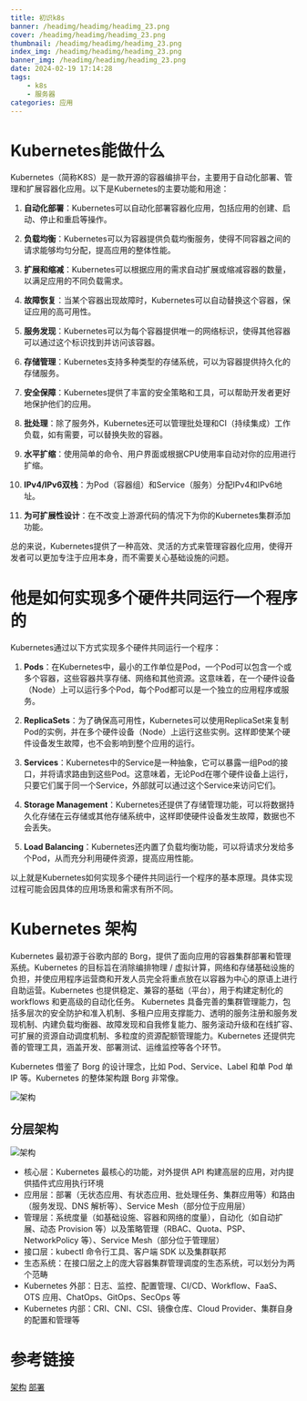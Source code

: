 ```yaml
---
title: 初识k8s
banner: /headimg/headimg/headimg_23.png
cover: /headimg/headimg/headimg_23.png
thumbnail: /headimg/headimg/headimg_23.png
index_img: /headimg/headimg/headimg_23.png
banner_img: /headimg/headimg/headimg_23.png
date: 2024-02-19 17:14:28
tags: 
    - k8s
    - 服务器
categories: 应用
---
```


# Kubernetes能做什么

Kubernetes（简称K8S）是一款开源的容器编排平台，主要用于自动化部署、管理和扩展容器化应用。以下是Kubernetes的主要功能和用途：

1. **自动化部署**：Kubernetes可以自动化部署容器化应用，包括应用的创建、启动、停止和重启等操作。

2. **负载均衡**：Kubernetes可以为容器提供负载均衡服务，使得不同容器之间的请求能够均匀分配，提高应用的整体性能。

3. **扩展和缩减**：Kubernetes可以根据应用的需求自动扩展或缩减容器的数量，以满足应用的不同负载需求。

4. **故障恢复**：当某个容器出现故障时，Kubernetes可以自动替换这个容器，保证应用的高可用性。

5. **服务发现**：Kubernetes可以为每个容器提供唯一的网络标识，使得其他容器可以通过这个标识找到并访问该容器。

6. **存储管理**：Kubernetes支持多种类型的存储系统，可以为容器提供持久化的存储服务。

7. **安全保障**：Kubernetes提供了丰富的安全策略和工具，可以帮助开发者更好地保护他们的应用。

8. **批处理**：除了服务外，Kubernetes还可以管理批处理和CI（持续集成）工作负载，如有需要，可以替换失败的容器。

9. **水平扩缩**：使用简单的命令、用户界面或根据CPU使用率自动对你的应用进行扩缩。

10. **IPv4/IPv6双栈**：为Pod（容器组）和Service（服务）分配IPv4和IPv6地址。

11. **为可扩展性设计**：在不改变上游源代码的情况下为你的Kubernetes集群添加功能。

总的来说，Kubernetes提供了一种高效、灵活的方式来管理容器化应用，使得开发者可以更加专注于应用本身，而不需要关心基础设施的问题。

# 他是如何实现多个硬件共同运行一个程序的

Kubernetes通过以下方式实现多个硬件共同运行一个程序：

1. **Pods**：在Kubernetes中，最小的工作单位是Pod，一个Pod可以包含一个或多个容器，这些容器共享存储、网络和其他资源。这意味着，在一个硬件设备（Node）上可以运行多个Pod，每个Pod都可以是一个独立的应用程序或服务。

2. **ReplicaSets**：为了确保高可用性，Kubernetes可以使用ReplicaSet来复制Pod的实例，并在多个硬件设备（Node）上运行这些实例。这样即使某个硬件设备发生故障，也不会影响到整个应用的运行。

3. **Services**：Kubernetes中的Service是一种抽象，它可以暴露一组Pod的接口，并将请求路由到这些Pod。这意味着，无论Pod在哪个硬件设备上运行，只要它们属于同一个Service，外部就可以通过这个Service来访问它们。

4. **Storage Management**：Kubernetes还提供了存储管理功能，可以将数据持久化存储在云存储或其他存储系统中，这样即使硬件设备发生故障，数据也不会丢失。

5. **Load Balancing**：Kubernetes还内置了负载均衡功能，可以将请求分发给多个Pod，从而充分利用硬件资源，提高应用性能。

以上就是Kubernetes如何实现多个硬件共同运行一个程序的基本原理。具体实现过程可能会因具体的应用场景和需求有所不同。

# Kubernetes 架构

Kubernetes 最初源于谷歌内部的 Borg，提供了面向应用的容器集群部署和管理系统。Kubernetes 的目标旨在消除编排物理 / 虚拟计算，网络和存储基础设施的负担，并使应用程序运营商和开发人员完全将重点放在以容器为中心的原语上进行自助运营。Kubernetes 也提供稳定、兼容的基础（平台），用于构建定制化的 workflows 和更高级的自动化任务。 Kubernetes 具备完善的集群管理能力，包括多层次的安全防护和准入机制、多租户应用支撑能力、透明的服务注册和服务发现机制、内建负载均衡器、故障发现和自我修复能力、服务滚动升级和在线扩容、可扩展的资源自动调度机制、多粒度的资源配额管理能力。Kubernetes 还提供完善的管理工具，涵盖开发、部署测试、运维监控等各个环节。

Kubernetes 借鉴了 Borg 的设计理念，比如 Pod、Service、Label 和单 Pod 单 IP 等。Kubernetes 的整体架构跟 Borg 非常像。

![架构](./1.jpg)

## 分层架构

![架构](./2.png)

- 核心层：Kubernetes 最核心的功能，对外提供 API 构建高层的应用，对内提供插件式应用执行环境
- 应用层：部署（无状态应用、有状态应用、批处理任务、集群应用等）和路由（服务发现、DNS 解析等）、Service Mesh（部分位于应用层）
- 管理层：系统度量（如基础设施、容器和网络的度量），自动化（如自动扩展、动态 Provision 等）以及策略管理（RBAC、Quota、PSP、NetworkPolicy 等）、Service Mesh（部分位于管理层）
- 接口层：kubectl 命令行工具、客户端 SDK 以及集群联邦
- 生态系统：在接口层之上的庞大容器集群管理调度的生态系统，可以划分为两个范畴
- Kubernetes 外部：日志、监控、配置管理、CI/CD、Workflow、FaaS、OTS 应用、ChatOps、GitOps、SecOps 等
- Kubernetes 内部：CRI、CNI、CSI、镜像仓库、Cloud Provider、集群自身的配置和管理等

# 参考链接

[架构](https://jimmysong.io/kubernetes-handbook/concepts/)
[部署](https://jimmysong.io/kubernetes-handbook/practice/install-kubernetes-on-centos.html)

